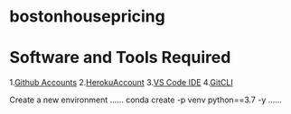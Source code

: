 # bostonhousepricing
# Software and Tools Required

1.[Github Accounts](https://github.com)
2.[HerokuAccount](https://heroku.com)
3.[VS Code IDE](https://code.visualstudio.com/)
4.[GitCLI](https://git.scm.com/book/en/v2/Getting-Started-The-Command-Line)


Create a new environment
......
conda create -p venv python==3.7 -y
......